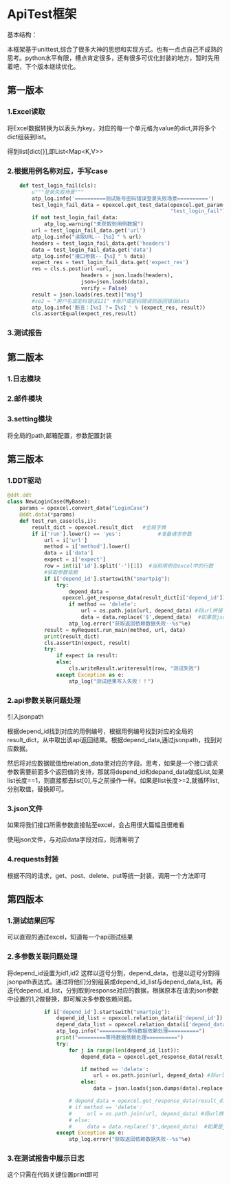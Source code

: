 # ApiTest框架

基本结构：


本框架基于unittest,综合了很多大神的思想和实现方式。也有一点点自己不成熟的思考。python水平有限，槽点肯定很多，还有很多可优化封装的地方，暂时先用着吧，下个版本继续优化。

## 第一版本

### 1.Excel读取

将Excel数据转换为以表头为key，对应的每一个单元格为value的dict,并将多个dict组装到list。

得到list[dict{}],即List<Map<K,V>>

### 2.根据用例名称对应，手写case

```python
    def test_login_fail(cls):
        u"""登录失败场景"""
        atp_log.info('==========测试账号密码错误登录失败场景==========')
        test_login_fail_data = opexcel.get_test_data(opexcel.get_param("LoginCase"),
                                                     "test_login_fail")  #
        if not test_login_fail_data:
            atp_log.warning("未获取到用例数据")
        url = test_login_fail_data.get('url')
        atp_log.info("读取URL--【%s】" % url)
        headers = test_login_fail_data.get('headers')
        data = test_login_fail_data.get('data')
        atp_log.info("接口参数--【%s】" % data)
        expect_res = test_login_fail_data.get('expect_res')
        res = cls.s.post(url =url,
                        headers = json.loads(headers),
                        json=json.loads(data),
                        verify = False)
        result = json.loads(res.text)["msg"]
        #se2 = "用户名或密码错误121" #账户或密码错误则返回错误data
        atp_log.info('断言：【%s】？=【%s】' % (expect_res, result))
        cls.assertEqual(expect_res,result)
```

### 3.测试报告



## 第二版本

### 1.日志模块

### 2.邮件模块

### 3.setting模块

将全局的path,邮箱配置，参数配置封装

## 第三版本

### 1.DDT驱动

```python
@ddt.ddt
class NewLoginCase(MyBase):    
    params = opexcel.convert_data("LoginCase")    
    @ddt.data(*params)    
    def test_run_case(cls,i):        
        result_dict = opexcel.result_dict   #全局字典        
        if i['run'].lower() == 'yes':            #准备请求参数            
            url = i['url']            
            method = i['method'].lower()            
            data = i['data']            
            expect = i['expect']            
            row = int(i['id'].split('-')[1])  #当前用例在excel中的行数            
            #获取参数依赖            
            if i['depend_id'].startswith("smartpig"):                
                try:                    
                    depend_data = 
                  opexcel.get_response_data(result_dict[i['depend_id']],i['depend_data']) #获取依赖的返回数据                    
                	if method == 'delete':                        
                    	url = os.path.join(url, depend_data) #将url拼接                    					else:                        
                        data = data.replace('$',depend_data)  #如果是json中的依赖参数，就替换                 except Exception as e:                    
                    atp_log.error("获取返回依赖数据失败--%s"%e)            
            result = myRequest.run_main(method, url, data)            			 					result_dict[i['id']] = result #将返回结果添加到全局字典            
            print(result_dict)            
            cls.assertIn(expect, result)            
            try:                
                if expect in result:                    			  										cls.writeResult.writeresult(row, "测试通过")                
                else:                    
                    cls.writeResult.writeresult(row, "测试失败")            
                except Exception as e:                
                    atp_log("测试结果写入失败！！")
```

### 2.api参数关联问题处理

引入jsonpath

根据depend_id找到对应的用例编号，根据用例编号找到对应的全局的result_dict，从中取出该api返回结果。根据depend_data,通过jsonpath，找到对应数据。

然后将对应数据赋值给relation_data里对应的字段。思考，如果是一个接口请求参数需要前面多个返回值的支持，那就将depend_id和depand_data做成List,如果list长度==1，则直接都去list[0],与之前操作一样。如果是list长度>=2,就循环list,分别取值，替换即可。

### 3.json文件

如果将我们接口所需参数直接贴至excel，会占用很大篇幅且很难看

使用json文件，与对应data字段对应，则清晰明了

### 4.requests封装

根据不同的请求，get、post、delete、put等统一封装，调用一个方法即可

## 第四版本

### 1.测试结果回写

可以直观的通过excel，知道每一个api测试结果

### 2.多参数关联问题处理

将depend_id设置为id1,id2  这样以逗号分割，depend_data，也是以逗号分割得jsonpath表达式。通过将他们分别组装成depend_id_list与depend_data_list。再迭代depend_id_list，分别取到response对应的数据，根据原本在请求json参数中设置的$1,$2做替换，即可解决多参数依赖问题。

```python
            if i['depend_id'].startswith("smartpig"):
                depend_id_list = opexcel.relation_data(i['depend_id'])
                depend_data_list = opexcel.relation_data(i['depend_data'])
                atp_log.info("=========等待数据依赖处理==========")
                print("=========等待数据依赖处理==========")
                try:
                    for j in range(len(depend_id_list)):
                        depend_data = opexcel.get_response_data(result_dict[depend_id_list[j]],depend_data_list[j])   #获取到依赖接口返回的指定数据

                        if method == 'delete':
                            url = os.path.join(url, depend_data) #将url拼接
                        else:
                            data = json.loads(json.dumps(data).replace('$'+str(j+1),depend_data))  #以此替换json中的$1,$2.......

                    # depend_data = opexcel.get_response_data(result_dict[i['depend_id']],i['depend_data']) #获取依赖的返回数据
                    # if method == 'delete':
                    #     url = os.path.join(url, depend_data) #将url拼接
                    # else:
                    #     data = data.replace('$',depend_data)  #如果是json中的依赖参数，就替换
                except Exception as e:
                    atp_log.error("获取返回依赖数据失败--%s"%e)
```

### 3.在测试报告中展示日志

这个只需在代码关键位置print即可
